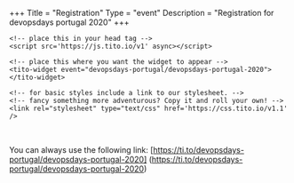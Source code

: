 +++
Title = "Registration"
Type = "event"
Description = "Registration for devopsdays portugal 2020"
+++

<div style="width:100%; text-align:left;">

    <!-- place this in your head tag -->
    <script src='https://js.tito.io/v1' async></script>

    <!-- place this where you want the widget to appear -->
    <tito-widget event="devopsdays-portugal/devopsdays-portugal-2020"></tito-widget>

    <!-- for basic styles include a link to our stylesheet. -->
    <!-- fancy something more adventurous? Copy it and roll your own! -->
    <link rel="stylesheet" type="text/css" href='https://css.tito.io/v1.1' />

</div>

</br>

You can always use the following link: [https://ti.to/devopsdays-portugal/devopsdays-portugal-2020] (https://ti.to/devopsdays-portugal/devopsdays-portugal-2020)